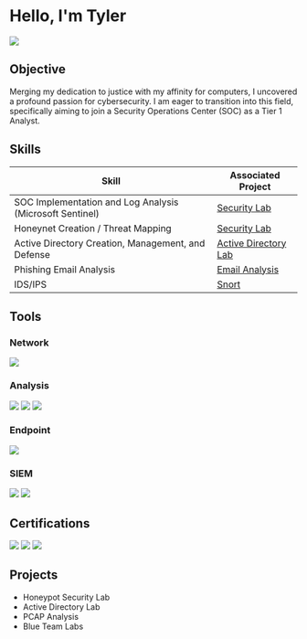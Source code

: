 # Hello, I'm Tyler
<a href="https://www.linkedin.com/in/TyDusseau/"><img src="https://img.shields.io/badge/-LinkedIn-0072b1?&style=for-the-badge&logo=linkedin&logoColor=white" /></a>

## Objective

Merging my dedication to justice with my affinity for computers, I uncovered a profound passion for cybersecurity. I am eager to transition into this field, specifically aiming to join a Security Operations Center (SOC) as a Tier 1 Analyst.

## Skills

| Skill                                         | Associated Project         |
|-----------------------------------------------|----------------------------|
| SOC Implementation and Log Analysis (Microsoft Sentinel)          | <a href="https://github.com/TyDusseau/SecurityLab">Security Lab</a>|
| Honeynet Creation / Threat Mapping | <a href="https://github.com/TyDusseau/SecurityLab">Security Lab</a>|
| Active Directory Creation, Management, and Defense         | <a href="https://github.com/TyDusseau/ADLab">Active Directory Lab</a>|
| Phishing Email Analysis      | <a href="https://github.com/TyDusseau/Email_Analysis">Email Analysis</a> |
| IDS/IPS      | <a href="https://github.com/TyDusseau/Zendesk">Snort</a> |

## Tools

### Network
<div>
  <a href="https://www.wireshark.org/" target="_blank"><img src="https://img.shields.io/badge/-Wireshark-1679A7?&style=for-the-badge&logo=Wireshark&logoColor=white" /></a>

</div>

### Analysis
<div>
    <a href="https://gchq.github.io/CyberChef/" target="_blank"><img src="https://img.shields.io/badge/-CyberChef-000000?&style=for-the-badge&logo=CyberChef&logoColor=white" /></a>
  <a href="https://notepad-plus-plus.org/" target="_blank"><img src="https://img.shields.io/badge/-Notepad++-1679A7?&style=for-the-badge&logo=notepad%2B%2B&logoColor=white" /></a>
  <a href="https://mh-nexus.de/en/hxd/" target="_blank"><img src="https://img.shields.io/badge/-HxD-FF0000?&style=for-the-badge&logo=hxd&logoColor=white" /></a>
</div>

### Endpoint
<div>
       <a href="https://www.microsoft.com/en-us/security/business/endpoint-security/microsoft-defender-endpoint" target="_blank"><img src="https://img.shields.io/badge/-Microsoft_Defender_for_Endpoint-00A4EF?&&style=for-the-badge&logo=Microsoft&logoColor=white" /></a>
</div>

### SIEM
<div>
  <a href="https://azure.microsoft.com/en-us/products/microsoft-sentinel" target="_blank"><img src="https://img.shields.io/badge/-Microsoft_Sentinel-0078D4?&style=for-the-badge&logo=Microsoft&logoColor=white" /></a>
  <a href="https://www.splunk.com/" target="_blank"><img src="https://img.shields.io/badge/-Splunk-000000?&style=for-the-badge&logo=Splunk&logoColor=white" /></a>

</div>

## Certifications
<div>
  <a href="https://grow.google/certificates/cybersecurity" target="_blank"><img src="https://img.shields.io/badge/-Google_Cybersecurity_Professional-4285F4?&style=for-the-badge&logo=google&logoColor=white" /></a>
  <a href="https://www.qualys.com/training/course/vulnerability-management/" target="_blank"><img src="https://img.shields.io/badge/-Qualys_Vulnerability_Management_Detection_and_Response-FF0000?&style=for-the-badge&logo=Qualys&logoColor=white" /></a>
  <a href="https://training.fema.gov/is/courseoverview.aspx?code=IS-100.c" target="_blank"><img src="https://img.shields.io/badge/-FEMA_National_Incident_Management_System-000000?&style=for-the-badge&logoColor=white" /></a>
</div>

## Projects
- Honeypot Security Lab
- Active Directory Lab
- PCAP Analysis
- Blue Team Labs

